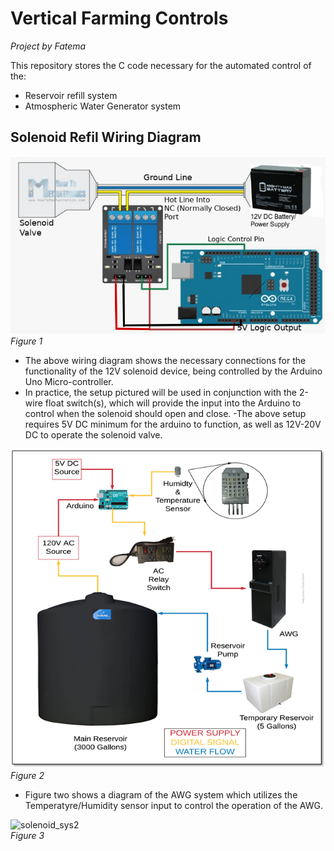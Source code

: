 # Vertical Farming Controls
*Project by Fatema*


This repository stores the C code necessary for the automated control of the:
  - Reservoir refill system
  - Atmospheric Water Generator system





## Solenoid Refil Wiring Diagram

![](https://github.com/m-a-c-k/verticalFarming/blob/master/images/solenoid_setup.png)
*Figure 1*

- The above wiring diagram shows the necessary connections for the functionality of the 12V solenoid device, being controlled by the Arduino Uno Micro-controller.
- In practice, the setup pictured will be used in conjunction with the 2-wire float switch(s), which will provide the input into the Arduino to control when the solenoid should open and close. 
 -The above setup requires 5V DC minimum for the arduino to function, as well as 12V-20V DC to operate the solenoid valve.





![](https://github.com/m-a-c-k/verticalFarming/blob/master/images/awg_2.png)  
*Figure 2*

- Figure two shows a diagram of the AWG system which utilizes the Temperatyre/Humidity sensor input to control the operation of the AWG.  


![solenoid_sys2](https://user-images.githubusercontent.com/36854723/80823902-0cdd9600-8ba3-11ea-9def-6c75a00a72e8.png)  
*Figure 3*
